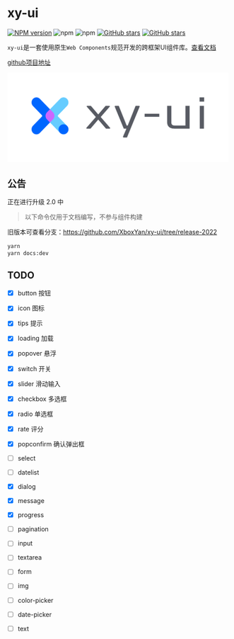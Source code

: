 # xy-ui

[![NPM version](https://img.shields.io/npm/v/xy-ui.svg?color=red)](https://www.npmjs.com/package/xy-ui)
![npm](https://img.shields.io/npm/dw/xy-ui)
![npm](https://img.shields.io/npm/dt/xy-ui)
[![GitHub stars](https://img.shields.io/github/stars/XboxYan/xy-ui.svg?color=#42b983)](https://github.com/XboxYan/xy-ui/stargazers)
[![GitHub stars](https://img.shields.io/github/forks/XboxYan/xy-ui.svg)](https://github.com/XboxYan/xy-ui/network/members)

`xy-ui`是一套使用原生`Web Components`规范开发的跨框架UI组件库。[查看文档](https://xy-ui.codelabo.cn/docs)

[github项目地址](https://github.com/XboxYan/xy-ui)

<img width="500" alt="logo" src="./img/logo.svg">

## 公告

正在进行升级 2.0 中

> 以下命令仅用于文档编写，不参与组件构建

旧版本可查看分支：https://github.com/XboxYan/xy-ui/tree/release-2022

```
yarn
yarn docs:dev
```

## TODO
- [x] button 按钮
- [x] icon 图标
- [x] tips 提示
- [x] loading 加载
- [x] popover 悬浮
- [x] switch 开关
- [x] slider 滑动输入
- [x] checkbox 多选框
- [x] radio 单选框
- [x] rate 评分
- [x] popconfirm 确认弹出框
- [ ] select
- [ ] datelist
- [x] dialog
- [x] message
- [x] progress
- [ ] pagination
- [ ] input
- [ ] textarea
- [ ] form
- [ ] img
- [ ] color-picker
- [ ] date-picker
- [ ] text



